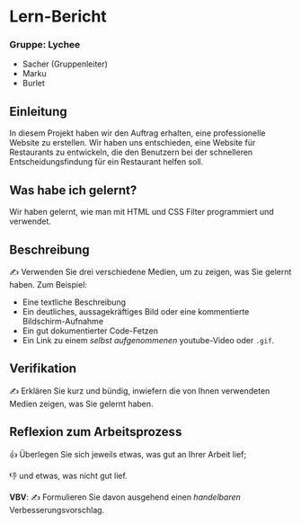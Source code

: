 # Lern-Bericht

### Gruppe: Lychee

- Sacher (Gruppenleiter)
- Marku
- Burlet

## Einleitung

In diesem Projekt haben wir den Auftrag erhalten, eine professionelle Website zu erstellen. Wir haben uns entschieden, eine Website für Restaurants zu entwickeln, die den Benutzern bei der schnelleren Entscheidungsfindung für ein Restaurant helfen soll.

## Was habe ich gelernt?

Wir haben gelernt, wie man mit HTML und CSS Filter programmiert und verwendet.

## Beschreibung

✍️ Verwenden Sie drei verschiedene Medien, um zu zeigen, was Sie gelernt haben. Zum Beispiel:

- Eine textliche Beschreibung
- Ein deutliches, aussagekräftiges Bild oder eine kommentierte Bildschirm-Aufnahme
- Ein gut dokumentierter Code-Fetzen
- Ein Link zu einem _selbst aufgenommenen_ youtube-Video oder `.gif`.

## Verifikation

✍️ Erklären Sie kurz und bündig, inwiefern die von Ihnen verwendeten Medien zeigen, was Sie gelernt haben.

## Reflexion zum Arbeitsprozess

👍 Überlegen Sie sich jeweils etwas, was gut an Ihrer Arbeit lief;

👎 und etwas, was nicht gut lief.

**VBV**: ✍️ Formulieren Sie davon ausgehend einen _handelbaren_ Verbesserungsvorschlag.
